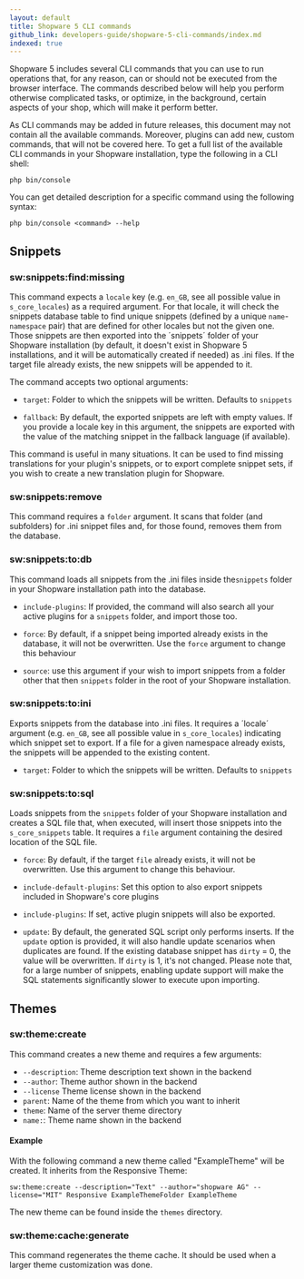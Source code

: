 ```yaml
---
layout: default
title: Shopware 5 CLI commands
github_link: developers-guide/shopware-5-cli-commands/index.md
indexed: true
---
```


Shopware 5 includes several CLI commands that you can use to run operations that, for any reason, can or should not be executed from the browser interface. The commands described below will help you perform otherwise complicated tasks, or optimize, in the background, certain aspects of your shop, which will make it perform better.

As CLI commands may be added in future releases, this document may not contain all the available commands. Moreover, plugins can add new, custom commands, that will not be covered here. To get a full list of the available CLI commands in your Shopware installation, type the following in a CLI shell:

```
php bin/console
```

You can get detailed description for a specific command using the following syntax:

```
php bin/console <command> --help
```

## Snippets

### sw:snippets:find:missing

This command expects a `locale` key (e.g. `en_GB`, see all possible value in `s_core_locales`) as a required argument. For that locale, it will check the snippets database table to find unique snippets (defined by a unique `name`-`namespace` pair) that are defined for other locales but not the given one. Those snippets are then exported into the ´snippets´ folder of your Shopware installation (by default, it doesn't exist in Shopware 5 installations, and it will be automatically created if needed) as .ini files. If the target file already exists, the new snippets will be appended to it.

The command accepts two optional arguments:

- `target`: Folder to which the snippets will be written. Defaults to `snippets`

- `fallback`: By default, the exported snippets are left with empty values. If you provide a locale key in this argument, the snippets are exported with the value of the matching snippet in the fallback language (if available).

This command is useful in many situations. It can be used to find missing translations for your plugin's snippets, or to export complete snippet sets, if you wish to create a new translation plugin for Shopware.
 
### sw:snippets:remove

This command requires a `folder` argument. It scans that folder (and subfolders) for .ini snippet files and, for those found, removes them from the database.

### sw:snippets:to:db

This command loads all snippets from the .ini files inside the`snippets` folder in your Shopware installation path into the database. 

- `include-plugins`: If provided, the command will also search all your active plugins for a `snippets` folder, and import those too.

- `force`: By default, if a snippet being imported already exists in the database, it will not be overwritten. Use the `force` argument to change this behaviour

- `source`: use this argument if your wish to import snippets from a folder other that then `snippets` folder in the root of your Shopware installation.

### sw:snippets:to:ini

Exports snippets from the database into .ini files. It requires a ´locale´ argument (e.g. `en_GB`, see all possible value in `s_core_locales`) indicating which snippet set to export. If a file for a given namespace already exists, the snippets will be appended to the existing content.

- `target`: Folder to which the snippets will be written. Defaults to `snippets`


### sw:snippets:to:sql

Loads snippets from the `snippets` folder of your Shopware installation and creates a SQL file that, when executed, will insert those snippets into the `s_core_snippets` table. It requires a `file` argument containing the desired location of the SQL file. 

- `force`: By default, if the target `file` already exists, it will not be overwritten. Use this argument to change this behaviour.

- `include-default-plugins`: Set this option to also export snippets included in Shopware's core plugins

- `include-plugins`: If set, active plugin snippets will also be exported.

- `update`: By default, the generated SQL script only performs inserts. If the `update` option is provided, it will also handle update scenarios when duplicates are found. If the existing database snippet has `dirty` = 0, the value will be overwritten. If `dirty` is 1, it's not changed. Please note that, for a large number of snippets, enabling update support will make the SQL statements significantly slower to execute upon importing.

## Themes

### sw:theme:create

This command creates a new theme and requires a few arguments:

-    `--description`: Theme description text shown in the backend
-    `--author`: Theme author shown in the backend
-    `--license` Theme license shown in the backend
-    `parent`: Name of the theme from which you want to inherit
-    `theme`: Name of the server theme directory
-    `name:`: Theme name shown in the backend

#### Example
With the following command a new theme called "ExampleTheme" will be created. It inherits from the Responsive Theme:
```
sw:theme:create --description="Text" --author="shopware AG" --license="MIT" Responsive ExampleThemeFolder ExampleTheme
```
The new theme can be found inside the `themes` directory.

### sw:theme:cache:generate

This command regenerates the theme cache. It should be used when a larger theme customization was done.
